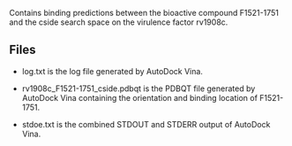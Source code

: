 Contains binding predictions between the bioactive compound F1521-1751 and the cside search space on the virulence factor rv1908c.

## Files

- log.txt is the log file generated by AutoDock Vina.

- rv1908c_F1521-1751_cside.pdbqt is the PDBQT file generated by AutoDock Vina containing the orientation and binding location of F1521-1751.

- stdoe.txt is the combined STDOUT and STDERR output of AutoDock Vina.

